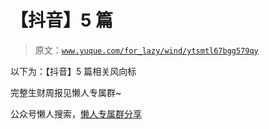 # 【抖音】5 篇

> 原文：[`www.yuque.com/for_lazy/wind/ytsmtl67bgg579qy`](https://www.yuque.com/for_lazy/wind/ytsmtl67bgg579qy)

以下为：【抖音】5 篇相关风向标

完整生财周报见懒人专属群~

公众号懒人搜索，[懒人专属群分享](https://lazybook.fun/#/blog/group)